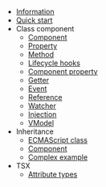 - [Information](README.md)
- [Quick start](quick-start/quick-start.md)
- Class component
    - [Component](class-component/component/component.md)
    - [Property](class-component/property/property.md)
    - [Method](class-component/method/method.md)
    - [Lifecycle hooks](class-component/lifecycle-hook/lifecycle-hook.md)
    - [Component property](class-component/component-property/component-property.md)
    - [Getter](class-component/getter/getter.md)
    - [Event](class-component/event/event.md)
    - [Reference](class-component/reference/reference.md)
    - [Watcher](class-component/watcher/watcher.md)
    - [Injection](class-component/injection/injection.md)
    - [VModel](class-component/v-model/v-model.md)
- Inheritance
    - [ECMAScript class](inheritance/es-class/es-class.md)
    - [Component](inheritance/component/component.md)
    - [Complex example](inheritance/complex-example/complex-example.md)
- TSX
    - [Attribute types](tsx/attribute-types/attribute-types.md)